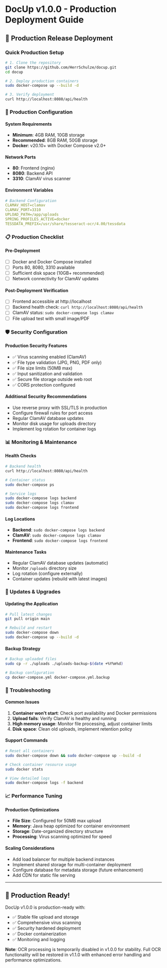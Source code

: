 # DocUp v1.0.0 - Production Deployment Guide

## 🚀 Production Release Deployment

### Quick Production Setup
```bash
# 1. Clone the repository
git clone https://github.com/HerrSchulze/docup.git
cd docup

# 2. Deploy production containers
sudo docker-compose up --build -d

# 3. Verify deployment
curl http://localhost:8080/api/health
```

### 🔧 Production Configuration

#### System Requirements
- **Minimum**: 4GB RAM, 10GB storage
- **Recommended**: 8GB RAM, 50GB storage
- **Docker**: v20.10+ with Docker Compose v2.0+

#### Network Ports
- **80**: Frontend (nginx)
- **8080**: Backend API  
- **3310**: ClamAV virus scanner

#### Environment Variables
```yaml
# Backend Configuration
CLAMAV_HOST=clamav
CLAMAV_PORT=3310
UPLOAD_PATH=/app/uploads
SPRING_PROFILES_ACTIVE=docker
TESSDATA_PREFIX=/usr/share/tesseract-ocr/4.00/tessdata
```

### 📋 Production Checklist

#### Pre-Deployment
- [ ] Docker and Docker Compose installed
- [ ] Ports 80, 8080, 3310 available
- [ ] Sufficient disk space (10GB+ recommended)
- [ ] Network connectivity for ClamAV updates

#### Post-Deployment Verification
- [ ] Frontend accessible at http://localhost
- [ ] Backend health check: `curl http://localhost:8080/api/health`
- [ ] ClamAV status: `sudo docker-compose logs clamav`
- [ ] File upload test with small image/PDF

### 🛡️ Security Configuration

#### Production Security Features
- ✅ Virus scanning enabled (ClamAV)
- ✅ File type validation (JPG, PNG, PDF only)  
- ✅ File size limits (50MB max)
- ✅ Input sanitization and validation
- ✅ Secure file storage outside web root
- ✅ CORS protection configured

#### Additional Security Recommendations
- Use reverse proxy with SSL/TLS in production
- Configure firewall rules for port access
- Regular ClamAV database updates
- Monitor disk usage for uploads directory
- Implement log rotation for container logs

### 📊 Monitoring & Maintenance

#### Health Checks
```bash
# Backend health
curl http://localhost:8080/api/health

# Container status  
sudo docker-compose ps

# Service logs
sudo docker-compose logs backend
sudo docker-compose logs clamav
sudo docker-compose logs frontend
```

#### Log Locations
- **Backend**: `sudo docker-compose logs backend`
- **ClamAV**: `sudo docker-compose logs clamav`  
- **Frontend**: `sudo docker-compose logs frontend`

#### Maintenance Tasks
- Regular ClamAV database updates (automatic)
- Monitor `/uploads` directory size
- Log rotation (configure externally)
- Container updates (rebuild with latest images)

### 🔄 Updates & Upgrades

#### Updating the Application
```bash
# Pull latest changes
git pull origin main

# Rebuild and restart
sudo docker-compose down
sudo docker-compose up --build -d
```

#### Backup Strategy
```bash
# Backup uploaded files
sudo cp -r ./uploads ./uploads-backup-$(date +%Y%m%d)

# Backup configuration
cp docker-compose.yml docker-compose.yml.backup
```

### 🐛 Troubleshooting

#### Common Issues
1. **Container won't start**: Check port availability and Docker permissions
2. **Upload fails**: Verify ClamAV is healthy and running
3. **High memory usage**: Monitor file processing, adjust container limits
4. **Disk space**: Clean old uploads, implement retention policy

#### Support Commands
```bash
# Reset all containers
sudo docker-compose down && sudo docker-compose up --build -d

# Check container resource usage
sudo docker stats

# View detailed logs
sudo docker-compose logs -f backend
```

### 📈 Performance Tuning

#### Production Optimizations
- **File Size**: Configured for 50MB max upload
- **Memory**: Java heap optimized for container environment
- **Storage**: Date-organized directory structure
- **Processing**: Virus scanning optimized for speed

#### Scaling Considerations
- Add load balancer for multiple backend instances
- Implement shared storage for multi-container deployment  
- Configure database for metadata storage (future enhancement)
- Add CDN for static file serving

---

## 🎯 Production Ready!

DocUp v1.0.0 is production-ready with:
- ✅ Stable file upload and storage
- ✅ Comprehensive virus scanning  
- ✅ Security hardened deployment
- ✅ Docker containerization
- ✅ Monitoring and logging

**Note**: OCR processing is temporarily disabled in v1.0.0 for stability. Full OCR functionality will be restored in v1.1.0 with enhanced error handling and performance optimizations.
